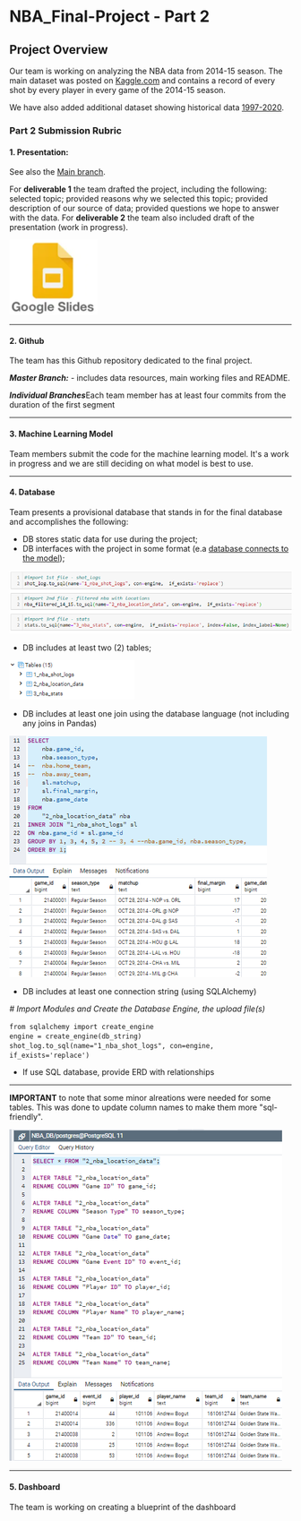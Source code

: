 # NBA_Final-Project - Part 2

## Project Overview

Our team is working on analyzing the NBA data from 2014-15 season. The main dataset was posted on [Kaggle.com](https://www.kaggle.com/dansbecker/nba-shot-logs) and contains a record of every shot by every player in every game of the 2014-15 season.

We have also added additional dataset showing historical data [1997-2020](https://data.world/sportsvizsunday/june-2020-nba-shots-1997-2019).

### Part 2 Submission Rubric

#### 1. Presentation: 
See also the [Main branch](https://github.com/Deving789/NBA_Final-Project/tree/main). 

For **deliverable 1** the team drafted the project, including the following: selected topic; provided reasons why we selected this topic; provided description of our source of data; provided questions we hope to answer with the data. For **deliverable 2** the team also included draft of the presentation (work in progress).

[![](https://github.com/Deving789/NBA_Final-Project/blob/triangle_database_mockup/Images/google_slides_symbol.PNG)](https://docs.google.com/presentation/d/1yyX7UKPuBxpFafK9zPFxsAPh2NvwZ-T5X8ihhU3aKJA/edit#slide=id.p1) 

--------

#### 2. Github

The team has this Github repository dedicated to the final project.

***Master Branch:***  - includes data resources, main working files and README.

***Individual Branches***Each team member has at least four commits from the duration of the first segment 

-----
#### 3. Machine Learning Model

Team members submit the code for the machine learning model. It's a work in progress and we are still deciding on what model is best to use.

[](https://github.com/Deving789/NBA_Final-Project/blob/main/Resampling.ipynb)

-------
#### 4. Database

Team presents a provisional database that stands in for the final database and accomplishes the following:
* DB stores static data for use during the project;
* DB interfaces with the project in some format (e.a [database connects to the model](https://github.com/Deving789/NBA_Final-Project/blob/triangle_database_mockup/NBA_project_SQL_connection.ipynb));

![](https://github.com/Deving789/NBA_Final-Project/blob/triangle_database_mockup/Images/pandas_sql_create_tables_load_data_success.PNG)

* DB includes at least two (2) tables;

![](https://github.com/Deving789/NBA_Final-Project/blob/triangle_database_mockup/Images/NBA_DB_tables_listed_pandas_to_sql.PNG)

* DB includes at least one join using the database language (not including any joins in Pandas)

![](https://github.com/Deving789/NBA_Final-Project/blob/triangle_database_mockup/Images/pandas_sql_tables_merge_on_id_success.PNG)

* DB includes at least one connection string (using SQLAlchemy)

*# Import Modules and Create the Database Engine, the upload file(s)*

   `from sqlalchemy import create_engine`\
   `engine = create_engine(db_string)` \
   `shot_log.to_sql(name="1_nba_shot_logs", con=engine,  if_exists='replace')`

* If use SQL database, provide ERD with relationships

-----------

**IMPORTANT** to note that some minor alreations were needed for some tables. This was done to update column names to make them more "sql-friendly".

![](https://github.com/Deving789/NBA_Final-Project/blob/triangle_database_mockup/Images/pandas_sql_table2_location_data_rename_columns_success.PNG)

------------------

#### 5. Dashboard

The team is working on creating a blueprint of the dashboard

